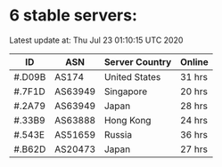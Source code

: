 # 6 stable servers:

Latest update at: Thu Jul 23 01:10:15 UTC 2020

| ID | ASN | Server Country | Online |
| -- | --- | -------------- | ------ |
| #.D09B | AS174 | United States | 31 hrs |
| #.7F1D | AS63949 | Singapore | 20 hrs |
| #.2A79 | AS63949 | Japan | 28 hrs |
| #.33B9 | AS63888 | Hong Kong | 24 hrs |
| #.543E | AS51659 | Russia | 36 hrs |
| #.B62D | AS20473 | Japan | 27 hrs |

